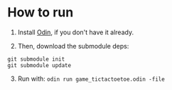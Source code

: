 How to run
==========

1. Install [Odin](https://odin-lang.org/), if you don't have it already.

2. Then, download the submodule deps:

```
git submodule init
git submodule update
```

3. Run with: `odin run game_tictactoetoe.odin -file`
